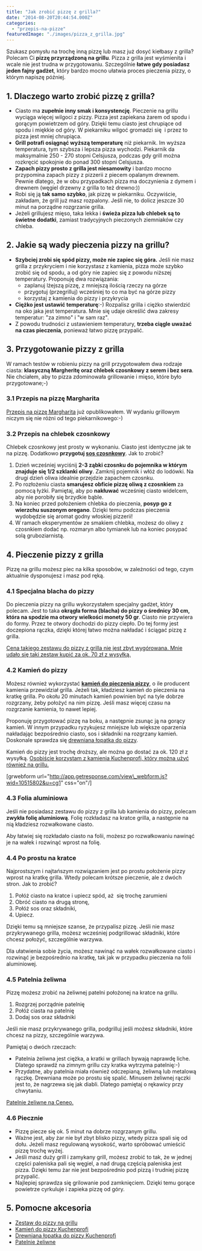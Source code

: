 ```yaml
---
title: "Jak zrobić pizzę z grilla?"
date: "2014-08-20T20:44:54.000Z"
categories: 
  - "przepis-na-pizze"
featuredImage: "./images/pizza_z_grilla.jpg"
---
```


Szukasz pomysłu na trochę inną pizzę lub masz już dosyć kiełbasy z grilla? Polecam Ci **pizzę przyrządzoną na grillu**. Pizza z grilla jest wyśmienita i wcale nie jest trudna w przygotowaniu. Szczególnie **łatwe gdy posiadasz jeden fajny gadżet**, który bardzo mocno ułatwia proces pieczenia pizzy, o którym napiszę później.

## 1\. Dlaczego warto zrobić pizzę z grilla?

- Ciasto ma **zupełnie inny smak i konsystencję**. Pieczenie na grillu wyciąga więcej wilgoci z pizzy. Pizza jest zapiekana żarem od spodu i gorącym powietrzem od góry. Dzięki temu ciasto jest chrupiące od spodu i miękkie od góry. W piekarniku wilgoć gromadzi się  i przez to pizza jest mniej chrupiąca.
- **Grill potrafi osiągnąć wyższą temperaturę** niż piekarnik. Im wyższa temperatura, tym szybsza i lepsza pizza wychodzi. Piekarnik da maksymalnie 250 - 270 stopni Celsjusza, podczas gdy grill można rozkręcić spokojnie do ponad 300 stopni Celsjusza.
- **Zapach pizzy prosto z grilla jest niesamowity** i bardzo mocno przypomina zapach pizzy z pizzerii z piecem opalanym drewnem. Pewnie dlatego, że w obu przypadkach pizza ma doczynienia z dymem i drewnem (węgiel drzewny z grilla to też drewno:))
- Robi się ją **tak samo szybko**, jak pizzę w piekarniku. Oczywiście, zakładam, że grill już masz rozpalony. Jeśli nie, to dolicz jeszcze 30 minut na porządne rozgrzanie grilla.
- Jeżeli grillujesz mięso, taka lekka i **świeża pizza lub chlebek są to świetne dodatki**, zamiast tradycyjnych pieczonych ziemniaków czy chleba.

## 2\. Jakie są wady pieczenia pizzy na grillu?

- **Szybciej zrobi się spód pizzy, może nie zapiec się góra.** Jeśli nie masz grilla z przykryciem i nie korzystasz z kamienia, pizza może szybko zrobić się od spodu, a od góry nie zapiec się z powodu niższej temperatury. Proponuję dwa rozwiązania:
    - zaplanuj lżejszą pizzę, z mniejszą ilością rzeczy na górze
    - przygotuj (przegrilluj) wcześniej to co ma być na górze pizzy
    - korzystaj z kamienia do pizzy i przykrycia
- **Ciężko jest ustawić temperaturę**:-) Rozpalisz grilla i ciężko stwierdzić na oko jaka jest temperatura. Mnie się udaje określić dwa zakresy temperatur: "za zimno" i "w sam raz".
- Z powodu trudności z ustawieniem temperatury, **trzeba ciągle uważać na czas pieczenia**, ponieważ łatwo pizzę przypalić.

## 3\. Przygotowanie pizzy z grilla

W ramach testów w robieniu pizzy na grill przygotowałem dwa rodzaje ciasta: **klasyczną Margheritę oraz chlebek czosnkowy z serem i bez sera**. Nie chciałem, aby to pizza zdominowała grillowanie i mięso, które było przygotowane;-)

### 3.1 Przepis na pizzę Margharita

<a title="Przepis na pizzę Margharita" href="/przepis-na-pizze-margharita/">Przepis na pizzę Margharita</a> już opublikowałem. W wydaniu grillowym niczym się nie różni od tego piekarnikowego:-)

### 3.2 Przepis na chlebek czosnkowy

Chlebek czosnkowy jest prosty w wykonaniu. Ciasto jest identyczne jak te na pizzę. Dodatkowo **przygotuj <a title="Poznaj 8 prostych dodatków, które zmienią oblicze Twojej domowej pizzy" href="/poznaj-8-prostych-dodatkow-ktore-zmienia-oblicze-twojej-domowej-pizzy/">sos czosnkowy</a>**. Jak to zrobić?

1. Dzień wcześniej wyciśnij **2-3 ząbki czosnku do pojemnika w którym znajduje się 1/2 szklanki oliwy**. Zamknij pojemnik i włóż do lodówki. Na drugi dzień oliwa idealnie przejdzie zapachem czosnku.
2. Po rozłożeniu ciasta **smarujesz obficie pizzę oliwą z czosnkiem** za pomocą łyżki. Pamiętaj, aby po **nakłuwać** wcześniej ciasto widelcem, aby nie porobiły się brzydkie bąble.
3. Na koniec przed położeniem chlebka do pieczenia, **posyp go z wierzchu suszonym oregano**. Dzięki temu podczas pieczenia wydobędzie się aromat godny włoskiej pizzerii!
4. W ramach eksperymentów ze smakiem chlebka, możesz do oliwy z czosnkiem dodać np. rozmaryn albo tymianek lub na koniec posypać solą gruboziarnistą.

## 4\. Pieczenie pizzy z grilla

Pizzę na grillu możesz piec na kilka sposobów, w zależności od tego, czym aktualnie dysponujesz i masz pod ręką.

### 4.1 Specjalna blacha do pizzy

Do pieczenia pizzy na grillu wykorzystałem specjalny gadżet, który polecam. Jest to taka **okrągła forma (blacha) do pizzy o średnicy 30 cm, która na spodzie ma otwory wielkości monety 50 gr**. Ciasto nie przywiera do formy. Przez te otwory dochodzi do pizzy ciepło. Do tej formy jest doczepiona rączka, dzięki której łatwo można nakładać i ściągać pizzę z grilla.

<a href="/zestaw-pizza-na-grillu" target="_blank">Cena takiego zestawu do pizzy z grilla nie jest zbyt wygórowana. Mnie udało się taki zestaw kupić za ok. 70 zł z wysyłką.</a>

### 4.2 Kamień do pizzy

Możesz również wykorzystać <a title="Kamień do pizzy" href="/kamien-do-pizzy/"><strong>kamień do pieczenia pizzy</strong></a>, o ile producent kamienia przewidział grilla. Jeżeli tak, kładziesz kamień do pieczenia na kratkę grilla. Po okołu 20 minutach kamień powinien być na tyle dobrze rozgrzany, żeby położyć na nim pizzę. Jeśli masz więcej czasu na rozgrzanie kamienia, to nawet lepiej.

Proponuję przygotować pizzę na boku, a następnie zsunąc ją na gorący kamień. W innym przypadku ryzykujesz mniejsze lub większe oparzenia nakładając bezpośrednio ciasto, sos i składniki na rozgrzany kamień. Doskonale sprawdza się <a title="Łopatka do pizzy" href="/lopatka-pizzy/">drewniana łopatka do pizzy</a>.

Kamień do pizzy jest trochę droższy, ale można go dostać za ok. 120 zł z wysyłką. <a title="Kamień do pizzy Kuchenprofi" href="/kamien-kuchenprofi-ceneo" target="_blank">Osobiście korzystam z kamienia Kuchenprofi, który można użyć również na grillu.</a>

\[grwebform url="http://app.getresponse.com/view\_webform.js?wid=10515802&u=cg1" css="on"/\]

### 4.3 Folia aluminiowa

Jeśli nie posiadasz zestawu do pizzy z grilla lub kamienia do pizzy, polecam **zwykła folię aluminiową**. Folię rozkładasz na kratce grilla, a następnie na nią kładziesz rozwałkowane ciasto.

Aby łatwiej się rozkładało ciasto na folii, możesz po rozwałkowaniu nawinąć je na wałek i rozwinąć wprost na folię.

### 4.4 Po prostu na kratce

Najprostszym i najtańszym rozwiązaniem jest po prostu położenie pizzy wprost na kratkę grilla. Wtedy polecam krótsze pieczenie, ale z dwóch stron. Jak to zrobić?

1. Połóż ciasto na kratce i upiecz spód, aż  się trochę zarumieni
2. Obróć ciasto na drugą stronę,
3. Połóż sos oraz składniki,
4. Upiecz.

Dzięki temu są mniejsze szanse, że przypalisz pizzę. Jeśli nie masz przykrywanego grilla, możesz wcześniej podgrillować składniki, które chcesz położyć, szczególnie warzywa.

Dla ułatwienia sobie życia, możesz nawinąć na wałek rozwałkowane ciasto i rozwinąć je bezpośrednio na kratkę, tak jak w przypadku pieczenia na folii aluminiowej.

### 4.5 Patelnia żeliwna

Pizzę możesz zrobić na żeliwnej patelni położonej na kratce na grillu.

1. Rozgrzej porządnie patelnię
2. Połóż ciasta na patelnię
3. Dodaj sos oraz składniki

Jeśli nie masz przykrywanego grilla, podgrilluj jeśli możesz składniki, które chcesz na pizzy, szczególnie warzywa.

Pamiętaj o dwóch rzeczach:

- Patelnia żeliwna jest ciężka, a kratki w grillach bywają naprawdę liche. Dlatego sprawdź na zimnym grillu czy kratka wytrzyma patelnię:-)
- Przydatne, aby patelnia miała również odczepianą, żeliwną lub metalową rączkę. Drewniana może po prostu się spalić. Minusem żeliwnej rączki jest to, że nagrzewa się jak diabli. Dlatego pamiętaj o rękawicy przy chwytaniu.

<a title="Patelnie żeliwne na Ceneo" href="/patelnia-zeliwna" target="_blank">Patelnie żeliwne na Ceneo.</a>

### 4.6 Piecznie

- Pizzę piecze się ok. 5 minut na dobrze rozgrzanym grillu.
- Ważne jest, aby żar nie był zbyt blisko pizzy, wtedy pizza spali się od dołu. Jeżeli masz regulowaną wysokość, warto spróbować umieścić pizzę trochę wyżej.
- Jeśli masz duży grill i zamykany grill, możesz zrobić to tak, że w jednej części paleniska pali się węgiel, a nad drugą częścią paleniska jest pizza. Dzięki temu żar nie jest bezpośrednio pod pizzą i trudniej pizzę przypalić.
- Najlepiej sprawdza się grilowanie pod zamknięciem. Dzięki temu gorące powietrze cyrkuluje i zapieka pizzę od góry.

## 5\. Pomocne akcesoria

- <a href="/zestaw-pizza-na-grillu" target="_blank" rel="nofollow">Zestaw do pizzy na grillu</a>
- <a href="/kamien-kuchenprofi-ceneo" target="_blank" rel="nofollow">Kamień do pizzy Kuchenprofi</a>
- <a href="/lopatka-do-pizzy-ceneo" target="_blank" rel="nofollow">Drewniana łopatka do pizzy Kuchenprofi</a>
- <a href="/patelnia-zeliwna" target="_blank">Patelnie żeliwne</a>
